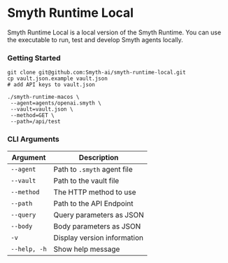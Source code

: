 # Smyth Runtime Local

Smyth Runtime Local is a local version of the Smyth Runtime. You can use the executable to run, test and develop Smyth agents locally.

### Getting Started
```
git clone git@github.com:Smyth-ai/smyth-runtime-local.git
cp vault.json.example vault.json
# add API keys to vault.json

./smyth-runtime-macos \
 --agent=agents/openai.smyth \
 --vault=vault.json \
 --method=GET \
 --path=/api/test
```


### CLI Arguments
| Argument         | Description                     |
|------------------|---------------------------------|
| `--agent`        | Path to `.smyth` agent file     | 
| `--vault`        | Path to the vault file          | 
| `--method`       | The HTTP method to use          | 
| `--path`         | Path to the API Endpoint        | 
| `--query`        | Query parameters as JSON        | 
| `--body`         | Body parameters as JSON         | 
| `-v`             | Display version information     | 
| `--help, -h`     | Show help message               | 
